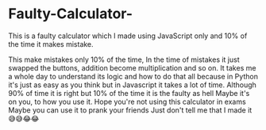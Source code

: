 # Faulty-Calculator-
This is a faulty calculator which I made using JavaScript only and 10% of the time it makes mistake.

This make mistakes only 10% of the time, In the time of mistakes it just swapped the buttons, addition become multiplication and so on.
It takes me a whole day to understand its logic and how to do that all because in Python it's just as easy as you think but in Javascript it takes a lot of time.
Although 90% of time it is right but 10% of the time it is the faulty as hell Maybe it's on you, to how you use it.
Hope you're not using this calculator in exams Maybe you can use it to prank your friends Just don't tell me that I made it 😅😅😂😂
